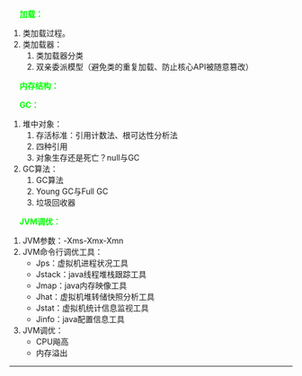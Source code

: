 <!-- 
Java类的生命周期
https://mp.weixin.qq.com/s/t2XP9s4HOu3LrE_g7G1VWA
JVM超神之路：年后跳槽需要的JVM知识点，周末给你整理了一份！！！ 
https://mp.weixin.qq.com/s/-ceS7--mpJyk6ILr7EtMXg
学习JVM是如何从入门到放弃的？
https://zhuanlan.zhihu.com/p/39536807
-->

&emsp; **<font color = "lime">加载：</font>**    
1. 类加载过程。  
2. 类加载器：  
    1. 类加载器分类  
    2. 双亲委派模型（避免类的重复加载、防止核心API被随意篡改）  

&emsp; **<font color = "lime">内存结构：</font>**   

&emsp; **<font color = "lime">GC：</font>**    
1. 堆中对象：  
    1. 存活标准：引用计数法、根可达性分析法  
    2. 四种引用
    3. 对象生存还是死亡？null与GC
2. GC算法：  
    1. GC算法
    2. Young GC与Full GC
    3. 垃圾回收器  

&emsp; **<font color = "lime">JVM调优：</font>**   
1. JVM参数：-Xms-Xmx-Xmn  
2. JVM命令行调优工具：  
    * Jps：虚拟机进程状况工具  
    * Jstack：java线程堆栈跟踪工具  
    * Jmap：java内存映像工具  
    * Jhat：虚拟机堆转储快照分析工具  
    * Jstat：虚拟机统计信息监视工具  
    * Jinfo：java配置信息工具  
2. JVM调优：  
    * CPU飚高  
    * 内存溢出

-------------
<!-- 
https://mp.weixin.qq.com/s/PFlZXXZU-zu_prCg5g4V0Q
jvm全套 链接: https://pan.baidu.com/s/1PcaER6cNiDt6teawLOwpgQ 提取码: c5fh
JVM学习目录
https://www.cnblogs.com/ding-dang/p/13129619.html
-->


